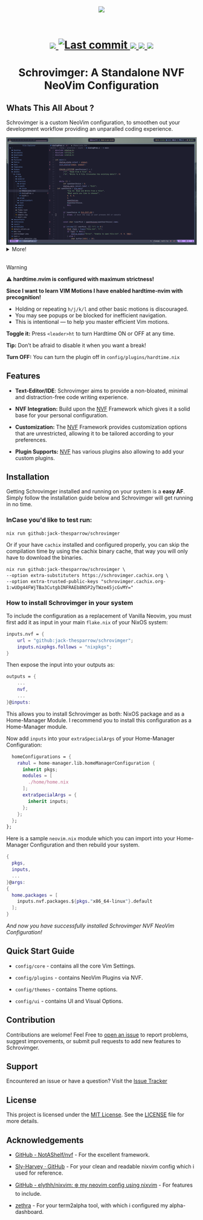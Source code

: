 <h1 align="center">
  <a href="#"><img src="https://raw.githubusercontent.com/catppuccin/catppuccin/main/assets/palette/macchiato.png" width="600px"/></a>
  <br><br>
  <div align="center">
    <p>
      <!-- ✅ Your existing badges -->
      <a href="https://github.com/jack-thesparrow/schrovimger/issues">
        <img src="https://img.shields.io/github/issues/jack-thesparrow/schrovimger?color=fab387&labelColor=303446&style=for-the-badge">
      </a>
      <a href="https://github.com/jack-thesparrow/schrovimger/pulse">
        <img alt="Last commit" src="https://img.shields.io/github/last-commit/jack-thesparrow/schrovimger?style=for-the-badge&logo=starship&color=8bd5ca&logoColor=D9E0EE&labelColor=302D41"/>
      </a>
      <a href="https://github.com/jack-thesparrow/schrovimger/stargazers">
        <img src="https://img.shields.io/github/stars/jack-thesparrow/schrovimger?color=ca9ee6&labelColor=303446&style=for-the-badge">
      </a>
      <a href="https://github.com/jack-thesparrow/schrovimger">
        <img src="https://img.shields.io/github/repo-size/jack-thesparrow/schrovimger?color=ea999c&labelColor=303446&style=for-the-badge">
      </a>
      <a href="https://github.com/jack-thesparrow/schrovimger/blob/main/LICENSE">
        <img src="https://img.shields.io/static/v1.svg?style=for-the-badge&label=License&message=MIT&logoColor=ca9ee6&colorA=313244&colorB=cba6f7"/>
      </a>
    </p>
  </div>
</h1>
<h1 align = "center">Schrovimger: A Standalone NVF NeoVim Configuration</h1>
<h3 align = "center"></h3>

</h1>

## Whats This All About ?

Schrovimger is a custom NeoVim configuration, to smoothen out your development
workflow providing an unparalled coding experience.

<img src = "assets/code.png" alt="nvim">

<details>
    <summary>More!</summary>
    <img src = "assets/alpha.png">
    <img src = "assets/telescope.png">
</details>

<br>

> [!WARNING]
> ⚠️ **hardtime.nvim is configured with maximum strictness!**
>
> **Since I want to learn VIM Motions I have enabled hardtime-nvim with
> precognition!**
>
> - Holding or repeating `h/j/k/l` and other basic motions is discouraged.
> - You may see popups or be blocked for inefficient navigation.
> - This is intentional — to help you master efficient Vim motions.
>
> **Toggle it:** Press `<leader>ht` to turn Hardtime ON or OFF at any time.
>
> **Tip:** Don’t be afraid to disable it when you want a break!
>
> **Turn OFF:** You can turn the plugin off in `config/plugins/hardtime.nix`

## Features

- **Text-Editor/IDE**: Schrovimger aims to provide a non-bloated, minimal and
  distraction-free code writing experience.

- **NVF Integration:** Build upon the
  [NVF](https://github.com/NotAShelf/nvf.git) Framework which gives it a solid
  base for your personal configuration.

- **Customization:** The [NVF](https://github.com/NotAShelf/nvf.git) Framework
  provides customization options that are unrestricted, allowing it to be
  tailored according to your preferences.

- **Plugin Supports:** [NVF](https://github.com/NotAShelf/nvf.git) has various
  plugins also allowing to add your custom plugins.

## Installation

Getting Schrovimger installed and running on your system is a **easy AF**.
Simply follow the installation guide below and Schrovimger will get running in
no time.

### InCase you'd like to test run:

```shell
nix run github:jack-thesparrow/schrovimger
```

Or if your have `cachix` installed and configured properly, you can skip the
compilation time by using the cachix binary cache, that way you will only have
to download the binaries.

```shell
nix run github:jack-thesparrow/schrovimger \
--option extra-substituters https://schrovimger.cachix.org \
--option extra-trusted-public-keys "schrovimger.cachix.org-1:wUDg44FWjTBa3CutgbINFRAEb8N5P2yTWze45jcGvMY="
```

### How to install Schrovimger in your system

To include the configuration as a replacement of Vanilla Neovim, you must first
add it as input in your main `flake.nix` of your NixOS system:

```nix
inputs.nvf = {
    url = "github:jack-thesparrow/schrovimger";
    inputs.nixpkgs.follows = "nixpkgs";
}
```

Then expose the input into your outputs as:

```nix
outputs = {
    ...
    nvf,
    ...
}@inputs:
```

This allows you to install Schrovimger as both: NixOS package and as a
Home-Manager Module. I recommend you to install this configuration as a
Home-Manager module.

Now add `inputs` into your `extraSpecialArgs` of your Home-Manager
Configuration:

```nix
  homeConfigurations = {
    rahul = home-manager.lib.homeManagerConfiguration {
      inherit pkgs;
      modules = [
        ./home/home.nix
      ];
      extraSpecialArgs = {
        inherit inputs;
      };
    };
  };
};
```

Here is a sample `neovim.nix` module which you can import into your Home-Manager
Configuration and then rebuild your system.

```nix
{
  pkgs,
  inputs,
  ...
}@args:
{
  home.packages = [
    inputs.nvf.packages.${pkgs."x86_64-linux"}.default
  ];
}
```

<I>And now you have successfully installed Schrovimger NVF NeoVim
Configuration!</I>

## Quick Start Guide

- `config/core` - contains all the core Vim Settings.

- `config/plugins` - contains NeoVim Plugins via NVF.

- `config/themes` - contains Theme options.

- `config/ui` - contains UI and Visual Options.

## Contribution

Contributions are welome! Feel Free to
[open an issue](https://github.com/jack-thesparrow/schrovimger/issues) to report
problems, suggest improvements, or submit pull requests to add new features to
Schrovimger.

## Support

Encountered an issue or have a question? Visit the
[Issue Tracker](https://github.com/jack-thesparrow/schrovimger/issues)

## License

This project is licensed under the
[MIT License](https://github.com/jack-thesparrow/schrovimger/blob/main/LICENSE).
See the
[LICENSE](https://github.com/jack-thesparrow/schrovimger/blob/main/LICENSE) file
for more details.

## Acknowledgements

- [GitHub - NotAShelf/nvf](https://github.com/NotAShelf/nvf.git) - For the
  excellent framework.

- [Sly-Harvey · GitHub](https://github.com/Sly-Harvey) - For your clean and
  readable nixvim config which i used for reference.

- [GitHub - elythh/nixvim: ❄️ my neovim config using nixvim](https://github.com/elythh/nixvim) -
  For features to include.

- [zethra](https://git.sr.ht/~zethra/) - For your term2alpha tool, with which i
  configured my alpha-dashboard.

